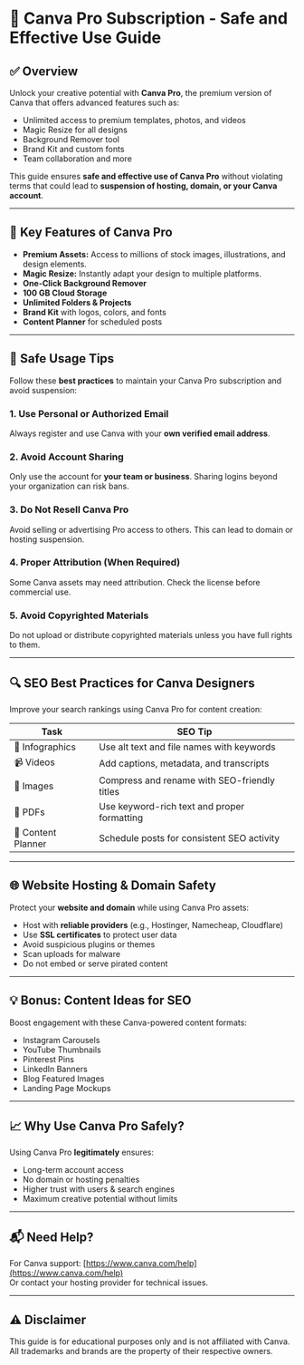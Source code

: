 # 🎨 Canva Pro Subscription - Safe and Effective Use Guide

## ✅ Overview

Unlock your creative potential with **Canva Pro**, the premium version of Canva that offers advanced features such as:
- Unlimited access to premium templates, photos, and videos
- Magic Resize for all designs
- Background Remover tool
- Brand Kit and custom fonts
- Team collaboration and more

This guide ensures **safe and effective use of Canva Pro** without violating terms that could lead to **suspension of hosting, domain, or your Canva account**.

---

## 🚀 Key Features of Canva Pro

- **Premium Assets:** Access to millions of stock images, illustrations, and design elements.
- **Magic Resize:** Instantly adapt your design to multiple platforms.
- **One-Click Background Remover**
- **100 GB Cloud Storage**
- **Unlimited Folders & Projects**
- **Brand Kit** with logos, colors, and fonts
- **Content Planner** for scheduled posts

---

## 🔐 Safe Usage Tips

Follow these **best practices** to maintain your Canva Pro subscription and avoid suspension:

### 1. **Use Personal or Authorized Email**
Always register and use Canva with your **own verified email address**.

### 2. **Avoid Account Sharing**
Only use the account for **your team or business**. Sharing logins beyond your organization can risk bans.

### 3. **Do Not Resell Canva Pro**
Avoid selling or advertising Pro access to others. This can lead to domain or hosting suspension.

### 4. **Proper Attribution (When Required)**
Some Canva assets may need attribution. Check the license before commercial use.

### 5. **Avoid Copyrighted Materials**
Do not upload or distribute copyrighted materials unless you have full rights to them.

---

## 🔍 SEO Best Practices for Canva Designers

Improve your search rankings using Canva Pro for content creation:

| Task | SEO Tip |
|------|---------|
| 🎨 Infographics | Use alt text and file names with keywords |
| 📹 Videos | Add captions, metadata, and transcripts |
| 📸 Images | Compress and rename with SEO-friendly titles |
| 📁 PDFs | Use keyword-rich text and proper formatting |
| 📅 Content Planner | Schedule posts for consistent SEO activity |

---

## 🌐 Website Hosting & Domain Safety

Protect your **website and domain** while using Canva Pro assets:

- Host with **reliable providers** (e.g., Hostinger, Namecheap, Cloudflare)
- Use **SSL certificates** to protect user data
- Avoid suspicious plugins or themes
- Scan uploads for malware
- Do not embed or serve pirated content

---

## 💡 Bonus: Content Ideas for SEO

Boost engagement with these Canva-powered content formats:

- Instagram Carousels
- YouTube Thumbnails
- Pinterest Pins
- LinkedIn Banners
- Blog Featured Images
- Landing Page Mockups

---

## 📈 Why Use Canva Pro Safely?

Using Canva Pro **legitimately** ensures:

- Long-term account access
- No domain or hosting penalties
- Higher trust with users & search engines
- Maximum creative potential without limits

---

## 📬 Need Help?

For Canva support: [https://www.canva.com/help](https://www.canva.com/help)  
Or contact your hosting provider for technical issues.

---

## ⚠️ Disclaimer

This guide is for educational purposes only and is not affiliated with Canva. All trademarks and brands are the property of their respective owners.

